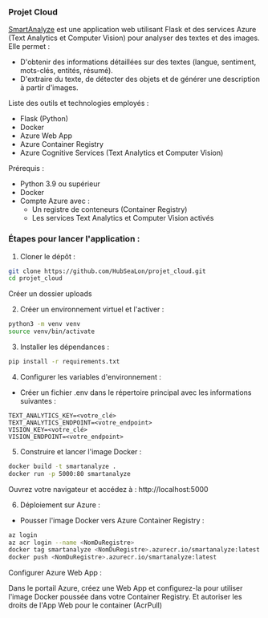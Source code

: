 ### Projet Cloud 

[SmartAnalyze](https://smartanalyze-fmdcgrf9dwdzfver.francecentral-01.azurewebsites.net/) est une application web utilisant Flask et des services Azure (Text Analytics et Computer Vision) pour analyser des textes et des images. Elle permet :
- D'obtenir des informations détaillées sur des textes (langue, sentiment, mots-clés, entités, résumé).
- D'extraire du texte, de détecter des objets et de générer une description à partir d'images.

Liste des outils et technologies employés : 
- Flask (Python)
- Docker
- Azure Web App
- Azure Container Registry
- Azure Cognitive Services (Text Analytics et Computer Vision)

Prérequis :
- Python 3.9 ou supérieur
- Docker
- Compte Azure avec :
  - Un registre de conteneurs (Container Registry)
  - Les services Text Analytics et Computer Vision activés

### Étapes pour lancer l'application :

1. Cloner le dépôt :

```bash
git clone https://github.com/HubSeaLon/projet_cloud.git
cd projet_cloud
```
Créer un dossier uploads 

2. Créer un environnement virtuel et l'activer :

```bash
python3 -m venv venv
source venv/bin/activate
```
3. Installer les dépendances :
```bash
pip install -r requirements.txt
```

4. Configurer les variables d'environnement :
- Créer un fichier .env dans le répertoire principal avec les informations suivantes :
``` .env
TEXT_ANALYTICS_KEY=<votre_clé>
TEXT_ANALYTICS_ENDPOINT=<votre_endpoint>
VISION_KEY=<votre_clé>
VISION_ENDPOINT=<votre_endpoint>
```

5. Construire et lancer l'image Docker :

```bash
docker build -t smartanalyze .
docker run -p 5000:80 smartanalyze
```
Ouvrez votre navigateur et accédez à : http://localhost:5000

6. Déploiement sur Azure :

- Pousser l'image Docker vers Azure Container Registry :

```bash
az login
az acr login --name <NomDuRegistre>
docker tag smartanalyze <NomDuRegistre>.azurecr.io/smartanalyze:latest
docker push <NomDuRegistre>.azurecr.io/smartanalyze:latest
```
Configurer Azure Web App :

Dans le portail Azure, créez une Web App et configurez-la pour utiliser l'image Docker poussée dans votre Container Registry. Et autoriser les droits de l'App Web pour le container (AcrPull) 



